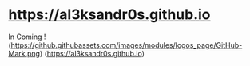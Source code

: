 # https://al3ksandr0s.github.io
In Coming
!(https://github.githubassets.com/images/modules/logos_page/GitHub-Mark.png)
(https://al3ksandr0s.github.io)
